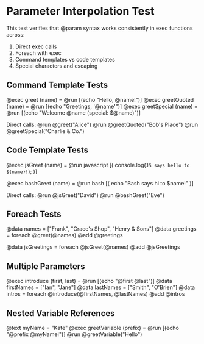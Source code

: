 # Parameter Interpolation Test

This test verifies that @param syntax works consistently in exec functions across:
1. Direct exec calls
2. Foreach with exec
3. Command templates vs code templates
4. Special characters and escaping

## Command Template Tests

@exec greet (name) = @run [(echo "Hello, @name!")]
@exec greetQuoted (name) = @run [(echo "Greetings, '@name'")]
@exec greetSpecial (name) = @run [(echo "Welcome @name (special: $\@name)")]

Direct calls:
@run @greet("Alice")
@run @greetQuoted("Bob's Place")
@run @greetSpecial("Charlie & Co.")

## Code Template Tests

@exec jsGreet (name) = @run javascript [(
  console.log(`JS says hello to ${name}!`);
)]

@exec bashGreet (name) = @run bash [(
  echo "Bash says hi to $name!"
)]

Direct calls:
@run @jsGreet("David")
@run @bashGreet("Eve")

## Foreach Tests

@data names = ["Frank", "Grace's Shop", "Henry & Sons"]
@data greetings = foreach @greet(@names)
@add @greetings

@data jsGreetings = foreach @jsGreet(@names)
@add @jsGreetings

## Multiple Parameters

@exec introduce (first, last) = @run [(echo "@first @last")]
@data firstNames = ["Ian", "Jane"]
@data lastNames = ["Smith", "O'Brien"]
@data intros = foreach @introduce(@firstNames, @lastNames)
@add @intros

## Nested Variable References

@text myName = "Kate"
@exec greetVariable (prefix) = @run [(echo "@prefix @myName!")]
@run @greetVariable("Hello")